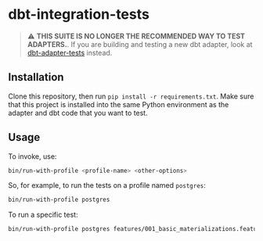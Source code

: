 # dbt-integration-tests

> :warning: **THIS SUITE IS NO LONGER THE RECOMMENDED WAY TO TEST ADAPTERS.**.
If you are building and testing a new dbt adapter, look at [dbt-adapter-tests](https://github.com/fishtown-analytics/dbt-adapter-tests) instead.

## Installation

Clone this repository, then run `pip install -r requirements.txt`. Make sure that this project is installed into the same Python environment as the adapter and dbt code that you want to test.

## Usage

To invoke, use:

```bash
bin/run-with-profile <profile-name> <other-options>
```

So, for example, to run the tests on a profile named `postgres`:

```bash
bin/run-with-profile postgres
```

To run a specific test:

```bash
bin/run-with-profile postgres features/001_basic_materializations.feature
```
